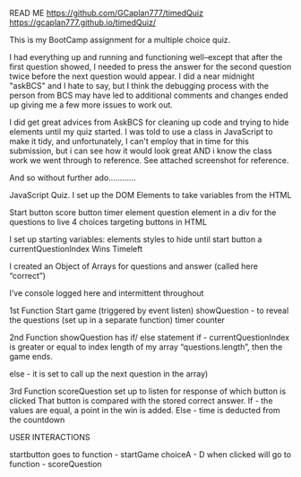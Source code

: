 READ ME
https://github.com/GCaplan777/timedQuiz
https://gcaplan777.github.io/timedQuiz/

This is my BootCamp assignment for a multiple choice quiz.

I had everything up and running and functioning well–except that after the first question showed, I needed to press the answer for the second question twice before the next question would appear. I did a near midnight "askBCS" and I hate to say, but I think the debugging process with the person from BCS may have led to additional comments and changes ended up giving me a few more issues to work out.

I did get great advices from AskBCS for cleaning up code and trying to hide elements until my quiz started. I was told to use a class in JavaScript to make it tidy, and unfortunately, I can't employ that in time for this submission, but i can see how it would look great AND i know the class work we went through to reference. See attached screenshot for reference.

And so without further ado............

JavaScript Quiz.
I set up the DOM Elements to take variables from the HTML

Start button
score button
timer element
question element in a div for the questions to live
4 choices targeting buttons in HTML

I set up starting variables:
elements styles to hide until start button
a currentQuestionIndex
Wins
Timeleft

I created an Object of Arrays for questions and answer (called here “correct”)

I’ve console logged here and intermittent throughout

1st Function
Start game (triggered by event listen)
showQuestion - to reveal the questions (set up in a separate function)
timer counter

2nd Function
showQuestion
has if/ else statement
if - currentQuestionIndex is greater or equal to index length of my array “questions.length”, then the game ends.

else - it is set to call up the next question in the array)

3rd Function
scoreQuestion
set up to listen for response of which button is clicked
That button is compared with the stored correct answer.
If - the values are equal, a point in the win is added.
Else - time is deducted from the countdown

USER INTERACTIONS

startbutton goes to function - startGame
choiceA - D when clicked will go to function - scoreQuestion
